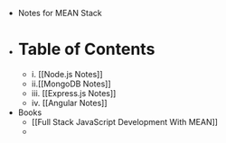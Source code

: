 - Notes for MEAN Stack
- # Table of Contents
    - i. [[Node.js Notes]]
    - ii.[[MongoDB Notes]]
    - iii. [[Express.js Notes]]
    - iv. [[Angular Notes]]
- Books
    - [[Full Stack JavaScript Development With MEAN]]
    - 
